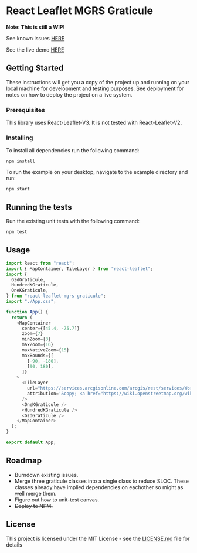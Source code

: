 # React Leaflet MGRS Graticule

**Note: This is still a WIP!**

See known issues [HERE](https://github.com/dnlbaldwin/React-Leaflet-MGRS-Graticule/issues)

See the live demo [HERE](https://dnlbaldwin.github.io/React-Leaflet-MGRS-Graticule/)

## Getting Started

These instructions will get you a copy of the project up and running on your local machine for development and testing purposes. See deployment for notes on how to deploy the project on a live system.

### Prerequisites

This library uses React-Leaflet-V3. It is not tested with React-Leaflet-V2.

### Installing

To install all dependencies run the following command:

```
npm install
```

To run the example on your desktop, navigate to the example directory and run:

```
npm start
```

## Running the tests

Run the existing unit tests with the following command:

```
npm test
```

## Usage

```js
import React from "react";
import { MapContainer, TileLayer } from "react-leaflet";
import {
  GzdGraticule,
  HundredKGraticule,
  OneKGraticule,
} from "react-leaflet-mgrs-graticule";
import "./App.css";

function App() {
  return (
    <MapContainer
      center={[45.4, -75.7]}
      zoom={7}
      minZoom={3}
      maxZoom={16}
      maxNativeZoom={15}
      maxBounds={[
        [-90, -180],
        [90, 180],
      ]}
    >
      <TileLayer
        url="https://services.arcgisonline.com/arcgis/rest/services/World_Imagery/MapServer/tile/{z}/{y}/{x}"
        attribution='&copy; <a href="https://wiki.openstreetmap.org/wiki/Esri"></a> contributors'
      />
      <OneKGraticule />
      <HundredKGraticule />
      <GzdGraticule />
    </MapContainer>
  );
}

export default App;
```

## Roadmap

- Burndown existing issues.
- Merge three graticule classes into a single class to reduce SLOC. These classes already have implied dependencies on eachother so might as well merge them.
- Figure out how to unit-test canvas.
- ~~Deploy to NPM.~~

## License

This project is licensed under the MIT License - see the [LICENSE.md](LICENSE) file for details
